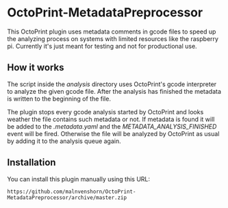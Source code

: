 # OctoPrint-MetadataPreprocessor

This OctoPrint plugin uses metadata comments in gcode files to speed up the analyzing process on systems with limited resources like the raspberry pi. Currently it's just meant for testing and not for productional use.

## How it works

The script inside the _analysis_ directory uses OctoPrint's gcode interpreter to analyze the given gcode file. After the analysis has finished the metadata is written to the beginning of the file.

The plugin stops every gcode analysis started by OctoPrint and looks weather the file contains such metadata or not. If metadata is found it will be added to the _.metadata.yaml_ and the _METADATA&#95;ANALYSIS&#95;FINISHED_ event will be fired. Otherwise the file will be analyzed by OctoPrint as usual by adding it to the analysis queue again.

## Installation

You can install this plugin manually using this URL:

```
https://github.com/malnvenshorn/OctoPrint-MetadataPreprocessor/archive/master.zip
```
